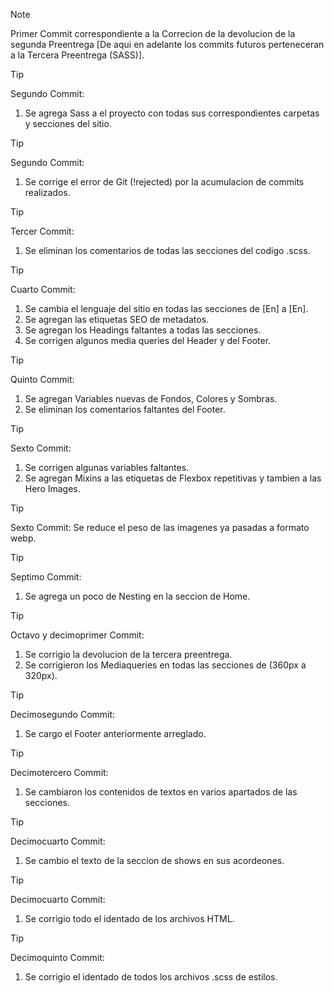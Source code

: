 > [!NOTE]
>
> Primer Commit correspondiente a la Correcion de la devolucion de la segunda Preentrega [De aqui en adelante los commits futuros perteneceran a la Tercera Preentrega (SASS)].

> [!TIP]
> 
> Segundo Commit:
> 1) Se agrega Sass a el proyecto con todas sus correspondientes carpetas y secciones del sitio.

> [!TIP]
> Segundo Commit:
> 1) Se corrige el error de Git (!rejected) por la acumulacion de commits realizados.


> [!TIP]
> Tercer Commit:
> 1) Se eliminan los comentarios de todas las secciones del codigo .scss.

> [!TIP]
> Cuarto Commit:
> 1) Se cambia el lenguaje del sitio en todas las secciones de [En] a [En].
> 2) Se agregan las etiquetas SEO de metadatos.
> 3) Se agregan los Headings faltantes a todas las secciones.
> 4) Se corrigen algunos media queries del Header y del Footer.

> [!TIP]
> Quinto Commit:
> 1) Se agregan Variables nuevas de Fondos, Colores y Sombras.
> 2) Se eliminan los comentarios faltantes del Footer.

> [!TIP]
> Sexto Commit:
> 1) Se corrigen algunas variables faltantes.
> 2) Se agregan Mixins a las etiquetas de Flexbox repetitivas y tambien a las Hero Images.

> [!TIP]
> Sexto Commit:
> Se reduce el peso de las imagenes ya pasadas a formato webp.

> [!TIP]
> Septimo Commit:
> 1) Se agrega un poco de Nesting en la seccion de Home.

> [!TIP]
> Octavo y decimoprimer Commit:
> 1) Se corrigio la devolucion de la tercera preentrega.
> 2) Se corrigieron los Mediaqueries en todas las secciones de (360px a 320px).

> [!TIP]
> Decimosegundo Commit:
> 1) Se cargo el Footer anteriormente arreglado.

> [!TIP]
> Decimotercero Commit:
> 1) Se cambiaron los contenidos de textos en varios apartados de las secciones.

> [!TIP]
> Decimocuarto Commit:
> 1) Se cambio el texto de la seccion de shows en sus acordeones.

> [!TIP]
> Decimocuarto Commit:
> 1) Se corrigio todo el identado de los archivos HTML.

> [!TIP]
> Decimoquinto Commit:
> 1) Se corrigio el identado de todos los archivos .scss de estilos.
